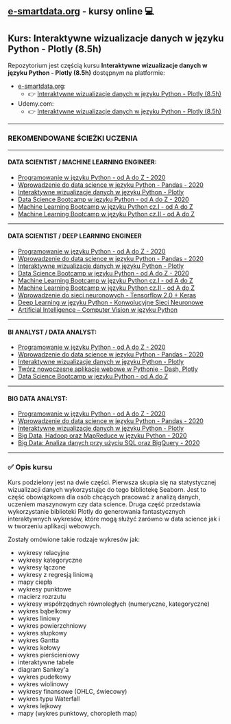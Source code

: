## [e-smartdata.org](https://e-smartdata.org/) - kursy online :computer:
## Kurs: Interaktywne wizualizacje danych w języku Python -  Plotly (8.5h)
Repozytorium jest częścią kursu **Interaktywne wizualizacje danych w języku Python -  Plotly (8.5h)** dostępnym na platformie:
* [e-smartdata.org](https://e-smartdata.org/):
  * :point_right: [Interaktywne wizualizacje danych w języku Python -  Plotly (8.5h)](https://e-smartdata.teachable.com/p/interaktywne-wizualizacje-danych-w-jezyku-python-plotly)
* Udemy.com:
  * :point_right: [Interaktywne wizualizacje danych w języku Python -  Plotly (8.5h)](https://www.udemy.com/course/wizualizacje-danych-python/?referralCode=A548AF40A5D2D658DAE6)
  
---
### REKOMENDOWANE ŚCIEŻKI UCZENIA
---
#### DATA SCIENTIST / MACHINE LEARNING ENGINEER:

* [Programowanie w języku Python - od A do Z - 2020](https://www.udemy.com/course/programowanie-w-jezyku-python/?referralCode=C7E5AD6D60ADCBDEF759)
* [Wprowadzenie do data science w języku Python - Pandas - 2020](https://www.udemy.com/course/wprowadzenie-data-science/?referralCode=D85D646D30D785FD5277)
* [Interaktywne wizualizacje danych w języku Python - Plotly](https://www.udemy.com/course/wizualizacje-danych-python/?referralCode=A548AF40A5D2D658DAE6)
* [Data Science Bootcamp w języku Python - od A do Z - 2020](https://www.udemy.com/course/data-science-bootcamp-python/?referralCode=7ACF0CA84807A88740FB)
* [Machine Learning Bootcamp w języku Python cz.I - od A do Z](https://www.udemy.com/course/machine-learning-bootcamp-w-jezyku-python/?referralCode=92994CE6227390CFA9D7)
* [Machine Learning Bootcamp w języku Python cz.II - od A do Z](https://www.udemy.com/course/machine-learning-bootcamp-w-jezyku-python-ii/?referralCode=AE397842FEFADB697DC8)
---
#### DATA SCIENTIST / DEEP LEARNING ENGINEER

* [Programowanie w języku Python - od A do Z - 2020](https://www.udemy.com/course/programowanie-w-jezyku-python/?referralCode=C7E5AD6D60ADCBDEF759)
* [Wprowadzenie do data science w języku Python - Pandas - 2020](https://www.udemy.com/course/wprowadzenie-data-science/?referralCode=D85D646D30D785FD5277)
* [Interaktywne wizualizacje danych w języku Python - Plotly](https://www.udemy.com/course/wizualizacje-danych-python/?referralCode=A548AF40A5D2D658DAE6)
* [Data Science Bootcamp w języku Python - od A do Z - 2020](https://www.udemy.com/course/data-science-bootcamp-python/?referralCode=7ACF0CA84807A88740FB)
* [Machine Learning Bootcamp w języku Python cz.I - od A do Z](https://www.udemy.com/course/machine-learning-bootcamp-w-jezyku-python/?referralCode=92994CE6227390CFA9D7)
* [Machine Learning Bootcamp w języku Python cz.II - od A do Z](https://www.udemy.com/course/machine-learning-bootcamp-w-jezyku-python-ii/?referralCode=AE397842FEFADB697DC8)
* [Wprowadzenie do sieci neuronowych - Tensorflow 2.0 + Keras](https://www.udemy.com/course/wprowadzenie-tensorflow-keras/?referralCode=74356FE803194F2C3C42)
* [Deep Learning w języku Python - Konwolucyjne Sieci Neuronowe](https://www.udemy.com/course/deep-learning-w-jezyku-python/?referralCode=24567C4A18A3F17E0B47)
* [Artificial Intelligence – Computer Vision w języku Python](https://www.udemy.com/course/artificial-intelligence-computer-vision/?referralCode=09C26CA07A8F6DF74148)
---
#### BI ANALYST / DATA ANALYST:

* [Programowanie w języku Python - od A do Z - 2020](https://www.udemy.com/course/programowanie-w-jezyku-python/?referralCode=C7E5AD6D60ADCBDEF759)
* [Wprowadzenie do data science w języku Python - Pandas - 2020](https://www.udemy.com/course/wprowadzenie-data-science/?referralCode=D85D646D30D785FD5277)
* [Interaktywne wizualizacje danych w języku Python - Plotly](https://www.udemy.com/course/wizualizacje-danych-python/?referralCode=A548AF40A5D2D658DAE6)
* [Twórz nowoczesne aplikacje webowe w Pythonie - Dash, Plotly](https://www.udemy.com/course/aplikacje-webowe-dash/?referralCode=40C44F12D311213BEC48)
* [Data Science Bootcamp w języku Python - od A do Z](https://www.udemy.com/course/data-science-bootcamp-python/?referralCode=7ACF0CA84807A88740FB)
---
#### BIG DATA ANALYST:

* [Programowanie w języku Python - od A do Z - 2020](https://www.udemy.com/course/programowanie-w-jezyku-python/?referralCode=C7E5AD6D60ADCBDEF759)
* [Wprowadzenie do data science w języku Python - Pandas - 2020](https://www.udemy.com/course/wprowadzenie-data-science/?referralCode=D85D646D30D785FD5277)
* [Interaktywne wizualizacje danych w języku Python - Plotly](https://www.udemy.com/course/wizualizacje-danych-python/?referralCode=A548AF40A5D2D658DAE6)
* [Big Data, Hadoop oraz MapReduce w języku Python - 2020](https://www.udemy.com/course/big-data-hadoop-mapreduce/?referralCode=5D8569C9A3FC2D232B67)
* [Big Data: Analiza danych przy użyciu SQL oraz BigQuery - 2020](https://www.udemy.com/course/big-data-bigquery/?referralCode=10C0A466D6710285AEC6)
---
### :white_check_mark: Opis kursu

Kurs podzielony jest na dwie części. Pierwsza skupia się na statystycznej wizualizacji danych wykorzystując do tego bibliotekę Seaborn. Jest to część obowiązkowa dla osób chcących pracować z analizą danych, uczeniem maszynowym czy data science. Druga część przedstawia wykorzystanie biblioteki Plotly do generowania fantastycznych interaktywnych wykresów, które mogą służyć zarówno w data science jak i w tworzeniu aplikacji webowych. 

Zostały omówione takie rodzaje wykresów jak:
* wykresy relacyjne
* wykresy kategoryczne
* wykresy łączone
* wykresy z regresją liniową
* mapy ciepła
* wykresy punktowe
* macierz rozrzutu
* wykresy współrzędnych równoległych (numeryczne, kategoryczne)
* wykres bąbelkowy
* wykres liniowy
* wykres powierzchniowy
* wykres słupkowy
* wykres Gantta
* wykres kołowy
* wykres pierścieniowy
* interaktywne tabele
* diagram Sankey'a
* wykres pudełkowy
* wykres wiolinowy
* wykresy finansowe (OHLC, świecowy)
* wykres typu Waterfall
* wykres lejkowy
* mapy (wykres punktowy, choropleth map)

